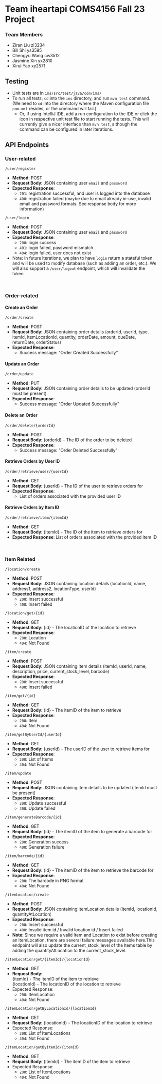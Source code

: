 # Team iheartapi COMS4156 Fall 23 Project
### Team Members
- Ziran Liu zl3234
- Bill Shi ys3595
- Chengyu Wang cw3512
- Jasmine Xin yx2810
- Xirui Yao xy2571

## Testing
- Unit tests are in `ims/src/test/java/com/ims/`
- To run all tests, `cd` into the `ims` directory, and run `mvn test` command. (We need to `cd` into the directory 
  where the Maven configuration file `pom.xml` resides, or the command will fail.)
  - Or, if using IntelliJ IDE, add a run configuration to the IDE or click the icon in respective unit test file to start running the tests.
    This will currently give a nicer interface than `mvn test`, although the command can be configured in later iterations.

## API Endpoints
### User-related
`/user/register`
- **Method**: POST
- **Request Body**: JSON containing user `email` and `password`
- **Expected Response**:
  - `201`: registration successful, and user is logged into the database
  - `400`: registration failed (maybe due to email already in-use, invalid email and password formats. See response body for more information)

`/user/login`
- **Method**: POST
- **Request Body**: JSON containing user `email` and `password`
- **Expected Response**:
    - `200`: login success
    - `401`: login failed, password mismatch
    - `404`: login failed, user does not exist
- Note: in future iterations, we plan to have `login` return a stateful token and will be used to modify 
database (such as adding an order, etc.). We will also support a `/user/logout` endpoint, which will
invalidate the token.

&nbsp;
<br>

### Order-related
#### **Create an Order**
`/order/create`
- **Method**: POST
- **Request Body**: JSON containing order details (orderId, userId, type, itemId, itemLocationId, quantity, orderDate, amount, dueDate, returnDate, orderStatus)
- **Expected Response**:
  - Success message: "Order Created Successfully"

#### **Update an Order**
`/order/update`
- **Method**: PUT
- **Request Body**: JSON containing order details to be updated (orderId must be present)
- **Expected Response**:
  - Success message: "Order Updated Successfully"

#### **Delete an Order**
`/order/delete/{orderId}`
- **Method**: POST
- **Request Body**:  {orderId} - The ID of the order to be deleted
- **Expected Response**:
  - Success message: "Order Deleted Successfully"

#### **Retrieve Orders by User ID**
`/order/retrieve/user/{userId}`
- **Method**: GET
- **Request Body**:  {userId} - The ID of the user to retrieve orders for
- **Expected Response**:
  - List of orders associated with the provided user ID

#### **Retrieve Orders by Item ID**
`/order/retrieve/item/{itemId}`
- **Method**: GET
- **Request Body**:  {itemId} - The ID of the item to retrieve orders for
- **Expected Response**:
  List of orders associated with the provided item ID

&nbsp;
<br>

### Item Related
`/location/create`
- **Method**: POST
- **Request Body**: JSON containing location details (locationId, name, address1, address2, locationType, userId)
- **Expected Response**:
  - `200`: Insert successful
  - `400`: Insert failed

`/location/get/{id}`
- **Method**: GET
- **Request Body**:  {id} - The locationID of the location to retrieve
- **Expected Response**:
  - `200`: Location
  - `404`: Not Found

`/item/create`
- **Method**: POST
- **Request Body**: JSON containing item details (itemId, userId, name, description, price, current_stock_level, barcode)
- **Expected Response**:
  - `200`: Insert successful
  - `400`: Insert failed

`/item/get/{id}`
- **Method**: GET
- **Request Body**:  {id} - The itemID of the item to retrieve
- **Expected Response**:
  - `200`: Item
  - `404`: Not Found

`/item/getByUserId/{userId}`
- **Method**: GET
- **Request Body**:  {userId} - The userID of the user to retrieve items for
- **Expected Response**:
  - `200`: List of Items
  - `404`: Not Found

`/item/update`
- **Method**: POST
- **Request Body**: JSON containing item details to be updated (itemId must be present)
- **Expected Response**:
  - `200`: Update successful
  - `400`: Update failed

`/item/generateBarcode/{id}`
- **Method**: GET
- **Request Body**:  {id} - The itemID of the item to generate a barcode for
- **Expected Response**:
  - `200`: Generation success
  - `400`: Generation failure

`/item/barcode/{id}`
- **Method**: GET
- **Request Body**:  {id} - The itemID of the item to retrieve the barcode for
- **Expected Response**:
  - `200`: The barcode in PNG format
  - `404`: Not Found


`/itemLocation/create`
- **Method**: POST
- **Request Body**: JSON containing itemLocation details (itemId, locationId, quantityAtLocation)
- **Expected Response**:
  - `200`: Insert successful
  - `400`: Invalid item id / Invalid location id / Insert failed 
- **Note**: Since we require a valid Item and Location to exist before creating an ItemLocation, there
are several failure messages available here.This endpoint will also update the current_stock_level of the Items table by 
adding the quantityAtLocation to the current_stock_level.

`/itemLocation/get/{itemId}/{locationId}`
- **Method**: GET
- **Request Body**:  
  {itemId} - The itemID of the item to retrieve  
  {locationId} - The locationID of the location to retrieve
- Expected Response:
  - `200`: ItemLocation
  - `404`: Not Found

`/itemLocation/getByLocationId/{locationId}`
- **Method**: GET
- **Request Body**: {locationId} - The locationID of the location to retrieve
- Expected Response:
  - `200`: List of ItemLocations
  - `404`: Not Found


`/itemLocation/getByItemId/{itemId}`
- **Method**: GET
- **Request Body**: {itemId} - The itemID of the item to retrieve
- Expected Response:
  - `200`: List of ItemLocations
  - `404`: Not Found


